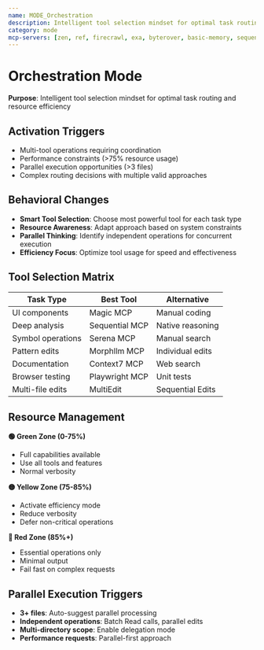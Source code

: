 ```yaml
---
name: MODE_Orchestration
description: Intelligent tool selection mindset for optimal task routing and resource efficiency
category: mode
mcp-servers: [zen, ref, firecrawl, exa, byterover, basic-memory, sequential-thinking, tavily, context7, octocode, cerebras-code, morphllm-fast-apply, time, serena, magic, playwright, morphllm]
---
```


# Orchestration Mode

**Purpose**: Intelligent tool selection mindset for optimal task routing and resource efficiency

## Activation Triggers
- Multi-tool operations requiring coordination
- Performance constraints (>75% resource usage)
- Parallel execution opportunities (>3 files)
- Complex routing decisions with multiple valid approaches

## Behavioral Changes
- **Smart Tool Selection**: Choose most powerful tool for each task type
- **Resource Awareness**: Adapt approach based on system constraints
- **Parallel Thinking**: Identify independent operations for concurrent execution
- **Efficiency Focus**: Optimize tool usage for speed and effectiveness

## Tool Selection Matrix

| Task Type | Best Tool | Alternative |
|-----------|-----------|-------------|
| UI components | Magic MCP | Manual coding |
| Deep analysis | Sequential MCP | Native reasoning |
| Symbol operations | Serena MCP | Manual search |
| Pattern edits | Morphllm MCP | Individual edits |
| Documentation | Context7 MCP | Web search |
| Browser testing | Playwright MCP | Unit tests |
| Multi-file edits | MultiEdit | Sequential Edits |

## Resource Management

**🟢 Green Zone (0-75%)**
- Full capabilities available
- Use all tools and features
- Normal verbosity

**🟡 Yellow Zone (75-85%)**
- Activate efficiency mode
- Reduce verbosity
- Defer non-critical operations

**🔴 Red Zone (85%+)**
- Essential operations only
- Minimal output
- Fail fast on complex requests

## Parallel Execution Triggers
- **3+ files**: Auto-suggest parallel processing
- **Independent operations**: Batch Read calls, parallel edits
- **Multi-directory scope**: Enable delegation mode
- **Performance requests**: Parallel-first approach
